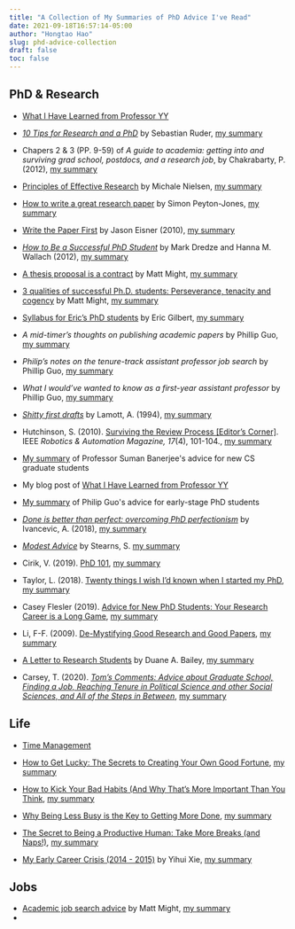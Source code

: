 ```yaml
---
title: "A Collection of My Summaries of PhD Advice I've Read"
date: 2021-09-18T16:57:14-05:00
author: "Hongtao Hao"
slug: phd-advice-collection
draft: false
toc: false
---
```


## PhD & Research 

- [What I Have Learned from Professor YY](/en/2020/09/05/yy/)

- [*10 Tips for Research and a PhD*](https://ruder.io/10-tips-for-research-and-a-phd/) by Sebastian Ruder, [my summary](/en/apad/#2021-09-18)

- Chapers 2 & 3 (PP. 9-59) of *A guide to academia: getting into and surviving grad school, postdocs, and a research job*, by Chakrabarty, P. (2012), [my summary](/en/apad/#2021-07-06)

- [Principles of Effective Research](https://michaelnielsen.org/blog/principles-of-effective-research/) by Michale Nielsen, [my summary](/en/2021/06/17/effective-research/)

- [How to write a great research paper](https://www.cis.upenn.edu/~sweirich/icfp-plmw15/slides/peyton-jones.pdf) by Simon Peyton-Jones, [my summary](/en/apad/#2021-05-30)

- [Write the Paper First](https://www.cs.jhu.edu/~jason/advice/write-the-paper-first.html) by Jason Eisner (2010), [my summary](/en/apad/#2021-05-28-completed-on-2021-05-29)

- [*How to Be a Successful PhD Student*](https://www.cs.jhu.edu/~mdredze/publications/HowtoBeaSuccessfulPhDStudent.pdf) by Mark Dredze and Hanna M. Wallach (2012), [my summary](/en/apad/#2021-05-15)

- [A thesis proposal is a contract](http://matt.might.net/articles/advice-for-phd-thesis-proposals/) by Matt Might, [my summary](/en/apad/#2021-05-12)

- [3 qualities of successful Ph.D. students: Perseverance, tenacity and cogency](/en/apad/#2021-05-08) by Matt Might, [my summary](/en/apad/#2021-05-08)

- [Syllabus for Eric’s PhD students](https://docs.google.com/document/d/11D3kHElzS2HQxTwPqcaTnU5HCJ8WGE5brTXI4KLf4dM/edit#) by Eric Gilbert, [my summary](/en/apad/#2021-05-07)

- *A mid-timer’s thoughts on publishing academic papers* by Phillip Guo, [my summary](en/apad/#2021-03-31-completed-on-2021-04-01)

- *Philip’s notes on the tenure-track assistant professor job search* by Phillip Guo, [my summary](/en/apad/#2021-03-30)

- *What I would’ve wanted to know as a first-year assistant professor* by Phillip Guo, [my summary](/en/apad/#2021-03-25)

- [*Shitty first drafts*](https://studydaddy.com/attachment/76144/p6f1844xrs.pdf#page=556) by Lamott, A. (1994), [my summary](/en/apad/#2021-03-18)

- Hutchinson, S. (2010). [Surviving the Review Process [Editor’s Corner]](https://ieeexplore.ieee.org/stamp/stamp.jsp?arnumber=5663683). IEEE *Robotics & Automation Magazine, 17*(4), 101-104., [my summary](/en/apad/#2021-03-01)

<!-- 看完 2021 年的了，该 2020 年的了 -->

- [My summary]((/en/2021/09/13/suman-advice/)) of Professor Suman Banerjee's advice for new CS graduate students

- My blog post of [What I Have Learned from Professor YY](/en/2020/09/05/yy/)

- [My summary](/en/2021/09/22/philip-guo-phd-advice/) of Philip Guo's advice for early-stage PhD students

- [*Done is better than perfect: overcoming PhD perfectionism*](http://blogs.nature.com/naturejobs/2018/07/09/done-is-better-than-perfect-overcoming-phd-perfectionism/) by Ivancevic, A. (2018), [my summary](/en/apad/#2021-09-28)

- [*Modest Advice*](https://stearnslab.yale.edu/modest-advice) by Stearns, S. [my summary](/en/apad/#2021-09-28)

- Cirik, V. (2019). [PhD 101](https://www.cs.cmu.edu/~vcirik/blog/2019/phd-101/), [my summary](/en/apad/#2021-09-27-completed-on-2021-09-28)

- Taylor, L. (2018). [Twenty things I wish I’d known when I started my PhD](https://www.nature.com/articles/d41586-018-07332-x), [my summary](https://www.nature.com/articles/d41586-018-07332-x)

- Casey Flesler (2019). [Advice for New PhD Students: Your Research Career is a Long Game](https://cfiesler.medium.com/advice-for-new-phd-students-your-research-career-is-a-long-game-4721abbd80ac), [my summary](https://cfiesler.medium.com/advice-for-new-phd-students-your-research-career-is-a-long-game-4721abbd80ac)

- Li, F-F. (2009). [De-Mystifying Good Research and Good Papers](https://bigaidream.gitbooks.io/tech-blog/content/2014/de-mystifying-good-research.html), [my summary](https://bigaidream.gitbooks.io/tech-blog/content/2014/de-mystifying-good-research.html)

- [A Letter to Research Students](http://www.cs.williams.edu/~bailey/p/research.pdf) by Duane A. Bailey, [my summary](/en/apad/#2021-10-02)

- Carsey, T. (2020). [*Tom’s Comments: Advice about Graduate School, Finding a Job, Reaching Tenure in Political Science and other Social Sciences, and All of the Steps in Between*](https://politicalscience.unc.edu/wp-content/uploads/sites/186/2020/09/Toms-Comments-Carsey-book-9-7-2020.pdf), [my summary](/en/apad/#2021-10-05)

## Life

- [Time Management](/en/2021/05/18/time-management/)

- [How to Get Lucky: The Secrets to Creating Your Own Good Fortune](https://www.gq.com/story/how-to-get-lucky), [my summary](/en/apad/#2021-07-08)

- [How to Kick Your Bad Habits (And Why That’s More Important Than You Think](https://www.gq.com/story/how-to-break-bad-habits), [my summary](/en/apad/#2021-06-26)

- [Why Being Less Busy is the Key to Getting More Done](https://www.gq.com/story/how-to-be-less-distracted-and-get-more-done), [my summary](/en/apad/#2021-06-22)

- [The Secret to Being a Productive Human: Take More Breaks (and Naps!)](https://www.gq.com/story/the-secret-to-being-a-productive-human-take-more-breaks-and-naps), [my summary](/en/apad/#2021-06-21)

- [My Early Career Crisis (2014 - 2015)](https://yihui.org/en/2018/02/career-crisis/) by Yihui Xie, [my summary](/en/apad/#2021-06-19)


## Jobs

- [Academic job search advice](http://matt.might.net/articles/advice-for-academic-job-hunt/) by Matt Might, [my summary](/en/apad/#2021-05-13)
- 